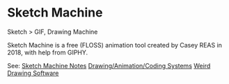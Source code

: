 # Sketch Machine
Sketch > GIF, Drawing Machine

Sketch Machine is a free (FLOSS) animation tool created by Casey REAS in 2018, with help from GIPHY.

See:
[Sketch Machine Notes](https://github.com/REAS/sketchmachine/wiki/Sketch-Machine-Notes)
[Drawing/Animation/Coding Systems](https://github.com/REAS/sketchmachine/wiki/Drawing,-Animation,-Coding-Systems-(DACS))
[Weird Drawing Software](https://github.com/REAS/sketchmachine/wiki/Weird-Drawing-Software)
